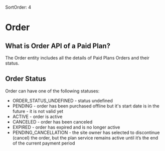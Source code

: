 SortOrder: 4
# Order 

## What is Order API of a Paid Plan?
The Order entity includes all the details of Paid Plans Orders and their status.

## Order Status
Order can have one of the following statuses:
* ORDER_STATUS_UNDEFINED - status undefined
* PENDING - order has been purchased offline but it's start date is in the future - it is not valid yet
* ACTIVE - order is active
* CANCELED - order has been canceled
* EXPIRED - order has expired and is no longer active
* PENDING_CANCELLATION - the site owner has selected to discontinue (cancel) the order, but the plan service remains 
active until it’s the end of the current payment period

